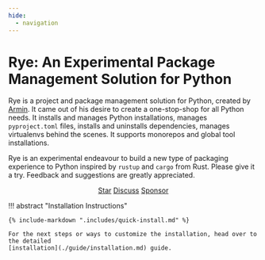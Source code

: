 ```yaml
---
hide:
  - navigation
---
```


# Rye: An Experimental Package Management Solution for Python

Rye is a project and package management solution for Python, created by
[Armin](https://github.com/mitsuhiko/).  It came out of his desire to create a
one-stop-shop for all Python needs. It installs and manages Python
installations, manages `pyproject.toml` files, installs and uninstalls
dependencies, manages virtualenvs behind the scenes. It supports monorepos and
global tool installations.

Rye is an experimental endeavour to build a new type of packaging experience to
Python inspired by `rustup` and `cargo` from Rust.  Please give it a try.
Feedback and suggestions are greatly appreciated.

<script async defer src="https://buttons.github.io/buttons.js"></script>
<p align="center">
  <a class="github-button" href="https://github.com/mitsuhiko/rye" data-size="large" data-show-count="true" data-color-scheme="light" aria-label="Star mitsuhiko/insta on GitHub">Star</a>
<a class="github-button" href="https://github.com/mitsuhiko/rye/discussions" data-icon="octicon-comment-discussion" data-size="large" aria-label="Discuss mitsuhiko/rye on GitHub">Discuss</a>
  <a class="github-button" href="https://github.com/sponsors/mitsuhiko" data-size="large" data-icon="octicon-heart" data-color-scheme="light" aria-label="Sponsor @mitsuhiko on GitHub">Sponsor</a>
</p>

!!! abstract "Installation Instructions"

    {% include-markdown ".includes/quick-install.md" %}

    For the next steps or ways to customize the installation, head over to the detailed
    [installation](./guide/installation.md) guide.